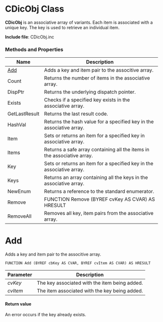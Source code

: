 # CDicObj Class

**CDicObj** is an associative array of variants. Each item is associated with a unique key. The key is used to retrieve an individual item.

**Include file**: CDicObj.inc

### Methods and Properties

| Name       | Description |
| ---------- | ----------- |
| [Add](#Add) | Adds a key and item pair to the associtive array. |
| Count | Returns the number of items in the associative array. |
| DispPtr | Returns the underlying dispatch pointer. |
| Exists | Checks if a specified key exists in the associative array. |
| GetLastResult | Returns the last result code. |
| HashVal | Returns the hash value for a specified key in the associative array. |
| Item | Sets or returns an item for a specified key in associative array. |
| Items | Returns a safe array containing all the items in the associative array. |
| Key | Sets or returns an item for a specified key in the associative array. |
| Keys | Returns an array containing all the keys in the associative array. |
| NewEnum | Returns a reference to the standard enumerator. |
| Remove | FUNCTION Remove (BYREF cvKey AS CVAR) AS HRESULT |
| RemoveAll | Removes all key, item pairs from the associative array. |

# <a name="Add"></a>Add

Adds a key and item pair to the associtive array.

```
FUNCTION Add (BYREF cbKey AS CVAR, BYREF cvItem AS CVAR) AS HRESULT
```

| Parameter  | Description |
| ---------- | ----------- |
| *cvKey* | The key associated with the item being added. |
| *cvItem* | The item associated with the key being added. |

#### Return value

An error occurs if the key already exists.
